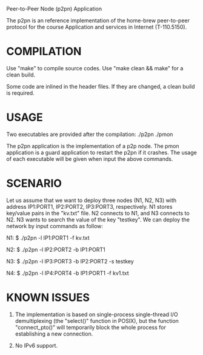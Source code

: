 Peer-to-Peer Node (p2pn) Application

The p2pn is an reference implementation of the home-brew peer-to-peer protocol
for the course Application and services in Internet (T-110.5150).

COMPILATION
==================================
Use "make" to compile source codes.
Use "make clean && make" for a clean build.

Some code are inlined in the header files.
If they are changed, a clean build is required.


USAGE
==================================
Two executables are provided after the compilation:
    ./p2pn
    ./pmon

The p2pn application is the implementation of a p2p node.
The pmon application is a guard application to restart the p2pn if it crashes.
The usage of each executable will be given when input the above commands.


SCENARIO
==================================
Let us assume that we want to deploy three nodes (N1, N2, N3) with address
IP1:PORT1, IP2:PORT2, IP3:PORT3, respectively. N1 stores key/value pairs in
the "kv.txt" file. N2 connects to N1, and N3 connects to N2. N3 wants to
search the value of the key "testkey". We can deploy the network by input
commands as follow:

N1:
$ ./p2pn -l IP1:PORT1 -f kv.txt

N2:
$ ./p2pn -l IP2:PORT2 -b IP1:PORT1

N3:
$ ./p2pn -l IP3:PORT3 -b IP2:PORT2 -s testkey

N4:
$ ./p2pn -l IP4:PORT4 -b IP1:PORT1 -f kv1.txt


KNOWN ISSUES
==================================
1. The implementation is based on single-process single-thread I/O
demultiplexing (the "select()" function in POSIX), but the function
"connect_pto()" will temporarily block the whole process for establishing
a new connection.

2. No IPv6 support.
